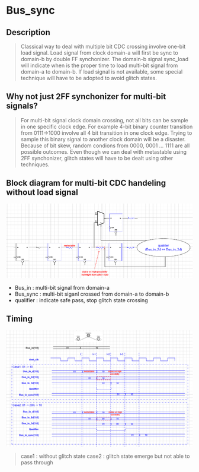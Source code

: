# Bus_sync
## Description
> Classical way to deal with multiple bit CDC crossing involve one-bit load signal. Load signal from clock domain-a will first be sync to domain-b by double FF synchonizer.
> The domain-b signal sync_load will indicate when is the proper time to load multi-bit signal from domain-a to domain-b.
> If load signal is not available, some special technique will have to be adopted to avoid glitch states.
## Why not just 2FF synchonizer for multi-bit signals?
> For multi-bit signal clock domain crossing, not all bits can be sample in one specific clock edge. For example 4-bit binary counter transition from 0111->1000
> involve all 4 bit transition in one clock edge. Trying to sample this binary signal to another clock domain will be a disaster. Because of bit skew, random condions from 0000, 0001 ... 1111
> are all possible outcomes. Even though we can deal with metastable using 2FF synchonizer, glitch states will have to be dealt using other techniques. 
## Block diagram for multi-bit CDC handeling without load signal
![image](https://github.com/Sbing-yuan/Bus-sync/blob/main/Bus_sync.PNG)
- Bus_in : multi-bit signal from domain-a
- Bus_sync : multi-bit siganl crossed from domain-a to domain-b
- qualifier : indicate safe pass, stop glitch state crossing
## Timing
![image](https://github.com/Sbing-yuan/Bus-sync/blob/main/Bus_sync3.PNG)
> case1 : without glitch state
> case2 : glitch state emerge but not able to pass through
